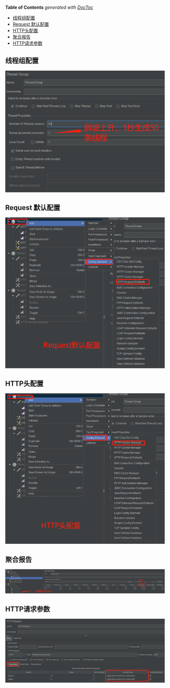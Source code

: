 <!-- START doctoc generated TOC please keep comment here to allow auto update -->
<!-- DON'T EDIT THIS SECTION, INSTEAD RE-RUN doctoc TO UPDATE -->
**Table of Contents**  *generated with [DocToc](https://github.com/thlorenz/doctoc)*

- [线程组配置](#%E7%BA%BF%E7%A8%8B%E7%BB%84%E9%85%8D%E7%BD%AE)
- [Request 默认配置](#request-%E9%BB%98%E8%AE%A4%E9%85%8D%E7%BD%AE)
- [HTTP头配置](#http%E5%A4%B4%E9%85%8D%E7%BD%AE)
- [聚合报告](#%E8%81%9A%E5%90%88%E6%8A%A5%E5%91%8A)
- [HTTP请求参数](#http%E8%AF%B7%E6%B1%82%E5%8F%82%E6%95%B0)

<!-- END doctoc generated TOC please keep comment here to allow auto update -->

## 线程组配置

![image-20201011235317624](../img/jmeter/jmeter-thread-group.png)



## Request 默认配置

![image-20201011234642519](../img/jmeter/jmeter-default-request.png)



## HTTP头配置

![image-20201011234827310](../img/jmeter/jmeter-request-header.png)



## 聚合报告

![image-20201012000129480](../img/jmeter/jmeter-aggregate-report.png)



## HTTP请求参数

![image-20201014232942952](../img/jmeter/http-request-param.png)